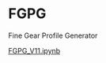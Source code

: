# FGPG
Fine Gear Profile Generator

[FGPG_V11.ipynb](http://nbviewer.ipython.org/gist/dymaxionkim/fe9015463cd41cfb3f40)


